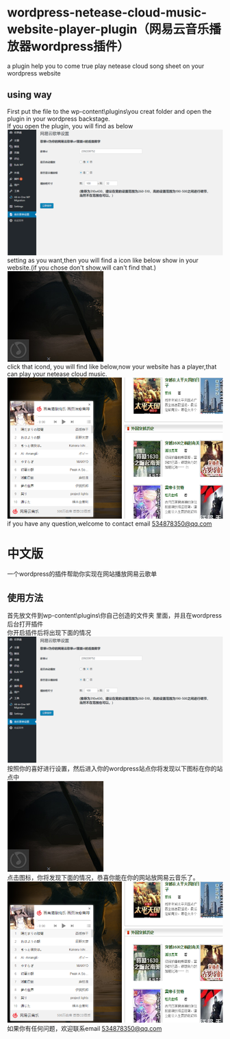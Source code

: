 # wordpress-netease-cloud-music-website-player-plugin（网易云音乐播放器wordpress插件）
a plugin help you to come true play netease cloud song sheet on your wordpress website        
## using way      
First put the file to the wp-content\plugins\you creat folder and open the plugin in your wordpress backstage.     
If you open the plugin, you will find as below         
![picture](img/3.png)     
setting as you want,then you will find a icon like below show in your website.(if you chose don't show,will can't find that.)     
![picture](img/4.png)       
click that icond, you will find like below,now your website has a player,that can play your netease cloud music.
![picture](img/5.png)     
if you have any question,welcome to contact email 534878350@qq.com 
# 中文版
一个wordpress的插件帮助你实现在网站播放网易云歌单            
## 使用方法            
首先放文件到wp-content\plugins\你自己创造的文件夹 里面，并且在wordpress后台打开插件       
你开启插件后将出现下面的情况
![picture](img/3.png)      
按照你的喜好进行设置，然后进入你的wordpress站点你将发现以下图标在你的站点中          
![picture](img/4.png)         
点击图标，你将发现下面的情况，恭喜你能在你的网站放网易云音乐了。
![picture](img/5.png)                
如果你有任何问题，欢迎联系email 534878350@qq.com 

